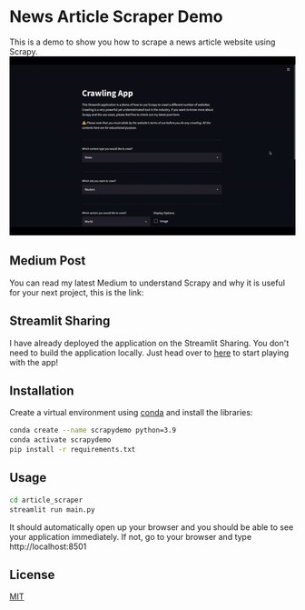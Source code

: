 # News Article Scraper Demo
This is a demo to show you how to scrape a news article website using Scrapy.
![Article Scraper Streamlit App](article_scraper.gif)

## Medium Post
You can read my latest Medium to understand Scrapy and why it is useful for your next project, this is the link:

## Streamlit Sharing
I have already deployed the application on the Streamlit Sharing. You don't need to build the application locally. Just head over to [here](https://share.streamlit.io/coderdoufu/article_scraper/main/main.py) to start playing with the app!

## Installation
Create a virtual environment using [conda](https://docs.conda.io/en/latest/) and install the libraries:

```bash
conda create --name scrapydemo python=3.9
conda activate scrapydemo
pip install -r requirements.txt
```

## Usage

```bash
cd article_scraper
streamlit run main.py
```

It should automatically open up your browser and you should be able to see your application immediately. If not, go to your browser and type http://localhost:8501

## License
[MIT](https://choosealicense.com/licenses/mit/)
